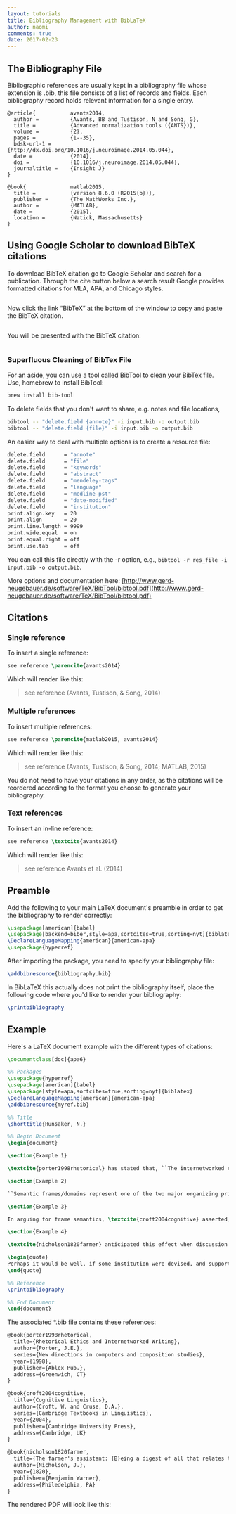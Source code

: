 ```yaml
---
layout: tutorials
title: Bibliography Management with BibLaTeX
author: naomi
comments: true
date: 2017-02-23
---
```


## The Bibliography File

Bibliographic references are usually kept in a bibliography file whose extension is .bib, this file consists of a list of records and fields. Each bibliography record holds relevant information for a single entry.

```
@article{           avants2014,
  author =          {Avants, BB and Tustison, N and Song, G},
  title =           {Advanced normalization tools ({ANTS})},
  volume =          {2},
  pages =           {1--35},
  bdsk-url-1 =      {http://dx.doi.org/10.1016/j.neuroimage.2014.05.044},
  date =            {2014},
  doi =             {10.1016/j.neuroimage.2014.05.044},
  journaltitle =    {Insight J}
}

@book{              matlab2015,
  title =           {version 8.6.0 (R2015{b})},
  publisher =       {The MathWorks Inc.},
  author =          {MATLAB},
  date =            {2015},
  location =        {Natick, Massachusetts}
}
```

## Using Google Scholar to download BibTeX citations

To download BibTeX citation go to Google Scholar and search for a publication. Through the cite button below a search result Google provides formatted citations for MLA, APA, and Chicago styles.

<img class="img-responsive" alt="" src="images/image1.png">

Now click the link “BibTeX” at the bottom of the window to copy and paste the BibTeX citation.

<img class="img-responsive" alt="" src="images/image2.png">

You will be presented with the BibTeX citation:

<img class="img-responsive" alt="" src="images/image3.png">

### Superfluous Cleaning of BibTex File

For an aside, you can use a tool called BibTool to clean your BibTex file. Use, homebrew to install BibTool:

```bash
brew install bib-tool
```

To delete fields that you don't want to share, e.g. notes and file locations,

```bash
bibtool -- "delete.field {annote}" -i input.bib -o output.bib
bibtool -- "delete.field {file}" -i input.bib -o output.bib
```

An easier way to deal with multiple options is to create a resource file:

```bash
delete.field      = "annote"
delete.field      = "file"
delete.field      = "keywords"
delete.field      = "abstract"
delete.field      = "mendeley-tags"
delete.field      = "language"
delete.field      = "medline-pst"
delete.field      = "date-modified"
delete.field      = "institution"
print.align.key   = 20
print.align       = 20
print.line.length = 9999
print.wide.equal  = on
print.equal.right = off
print.use.tab     = off
```

You can call this file directly with the -r option, e.g., `bibtool -r res_file -i input.bib -o output.bib`.

More options and documentation here: [http://www.gerd-neugebauer.de/software/TeX/BibTool/bibtool.pdf](http://www.gerd-neugebauer.de/software/TeX/BibTool/bibtool.pdf)

## Citations

### Single reference

To insert a single reference:

```latex
see reference \parencite{avants2014}
```

Which will render like this:

> see reference (Avants, Tustison, & Song, 2014)

### Multiple references

To insert multiple references:

```latex
see reference \parencite{matlab2015, avants2014}
```

Which will render like this:

> see reference (Avants, Tustison, & Song, 2014; MATLAB, 2015)

You do not need to have your citations in any order, as the citations will be reordered according to the format you choose to generate your bibliography.

### Text references

To insert an in-line reference:

```latex
see reference \textcite{avants2014}
```

Which will render like this:

> see reference Avants et al. (2014)

## Preamble

Add the following to your main LaTeX document's preamble in order to get the bibliography to render correctly:

```latex
\usepackage[american]{babel}
\usepackage[backend=biber,style=apa,sortcites=true,sorting=nyt]{biblatex}
\DeclareLanguageMapping{american}{american-apa}
\usepackage{hyperref}
```

After importing the package, you need to specify your bibliography file:

```latex
\addbibresource{bibliography.bib}
```

In BibLaTeX this actually does not print the bibliography itself, place the following code where you'd like to render your bibliography:

```latex
\printbibliography
```

## Example

Here's a LaTeX document example with the different types of citations:

```latex
\documentclass[doc]{apa6}

%% Packages
\usepackage{hyperref}
\usepackage[american]{babel}
\usepackage[style=apa,sortcites=true,sorting=nyt]{biblatex}
\DeclareLanguageMapping{american}{american-apa}
\addbibresource{myref.bib}

%% Title
\shorttitle{Hunsaker, N.}

%% Begin Document
\begin{document}

\section{Example 1}

\textcite{porter1998rhetorical} has stated that, ``The internetworked classroom has the potential (not yet realized) to empower students'' (p. 5), and this research project examines this potential.

\section{Example 2}

``Semantic frames/domains represent one of the two major organizing principles for conceptual structure'' \parencite[][32]{croft2004cognitive}.

\section{Example 3}

In arguing for frame semantics, \textcite{croft2004cognitive} asserted, ``Semantic frames/domains represent one of the two major organizing principles for conceptual structure'' (p. 32).

\section{Example 4}

\textcite{nicholson1820farmer} anticipated this effect when discussion farming methods in the nineteenth century:

\begin{quote} 
Perhaps it would be well, if some institution were devised, and supported at the expense of the State, which would be so organized as would tend most effectually to produce a due degree of emulation among Farmers, by rewards and honorary distinctions conferred by those who, by their successful experimental efforts and improvements, should render themselves duly entitled to them. (p. 92)
\end{quote}

%% Reference
\printbibliography

%% End Document
\end{document}
```

The associated \*.bib file contains these references:

```latex
@book{porter1998rhetorical,
  title={Rhetorical Ethics and Internetworked Writing},
  author={Porter, J.E.},
  series={New directions in computers and composition studies},
  year={1998},
  publisher={Ablex Pub.},
  address={Greenwich, CT}
}

@book{croft2004cognitive,
  title={Cognitive Linguistics},
  author={Croft, W. and Cruse, D.A.},
  series={Cambridge Textbooks in Linguistics},
  year={2004},
  publisher={Cambridge University Press},
  address={Cambridge, UK}
}

@book{nicholson1820farmer,
  title={The farmer's assistant: {B}eing a digest of all that relates to agriculture and the conducting of rural affairs, alphabetically arranged and adapted for the {U}nited {S}tates.},
  author={Nicholson, J.},
  year={1820},
  publisher={Benjamin Warner},
  address={Philedelphia, PA}
}
```

The rendered PDF will look like this:
